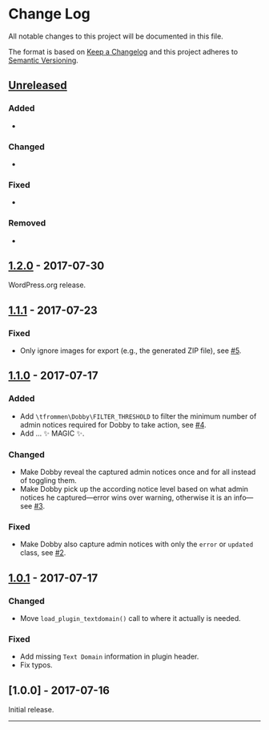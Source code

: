 # Change Log

All notable changes to this project will be documented in this file.

The format is based on [Keep a Changelog](http://keepachangelog.com/) and this project adheres to [Semantic Versioning](http://semver.org/).

## [Unreleased]

### Added

- 

### Changed

- 

### Fixed

- 

### Removed

- 

## [1.2.0] - 2017-07-30

WordPress.org release.

## [1.1.1] - 2017-07-23

### Fixed

- Only ignore images for export (e.g., the generated ZIP file), see [#5](https://github.com/tfrommen/Dobby/issues/5).

## [1.1.0] - 2017-07-17

### Added

- Add `\tfrommen\Dobby\FILTER_THRESHOLD` to filter the minimum number of admin notices required for Dobby to take action, see [#4](https://github.com/tfrommen/Dobby/issues/4).
- Add ... ✨ MAGIC ✨.

### Changed

- Make Dobby reveal the captured admin notices once and for all instead of toggling them.
- Make Dobby pick up the according notice level based on what admin notices he captured—error wins over warning, otherwise it is an info—see [#3](https://github.com/tfrommen/Dobby/issues/3).

### Fixed

- Make Dobby also capture admin notices with only the `error` or `updated` class, see [#2](https://github.com/tfrommen/Dobby/issues/2).

## [1.0.1] - 2017-07-17

### Changed

- Move `load_plugin_textdomain()` call to where it actually is needed.

### Fixed

- Add missing `Text Domain` information in plugin header.
- Fix typos.

## [1.0.0] - 2017-07-16

Initial release.

----

[Unreleased]: https://github.com/tfrommen/Dobby/compare/v1.2.0...HEAD
[1.2.0]: https://github.com/tfrommen/Dobby/compare/v1.1.1...v1.2.0
[1.1.1]: https://github.com/tfrommen/Dobby/compare/v1.1.0...v1.1.1
[1.1.0]: https://github.com/tfrommen/Dobby/compare/v1.0.1...v1.1.0
[1.0.1]: https://github.com/tfrommen/Dobby/compare/v1.0.0...v1.0.1
